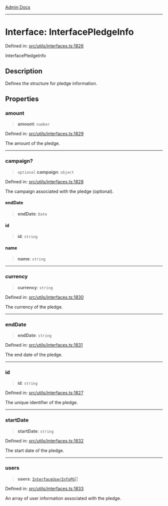 [Admin Docs](/)

***

# Interface: InterfacePledgeInfo

Defined in: [src/utils/interfaces.ts:1826](https://github.com/PalisadoesFoundation/talawa-admin/blob/main/src/utils/interfaces.ts#L1826)

InterfacePledgeInfo

## Description

Defines the structure for pledge information.

## Properties

### amount

> **amount**: `number`

Defined in: [src/utils/interfaces.ts:1829](https://github.com/PalisadoesFoundation/talawa-admin/blob/main/src/utils/interfaces.ts#L1829)

The amount of the pledge.

***

### campaign?

> `optional` **campaign**: `object`

Defined in: [src/utils/interfaces.ts:1828](https://github.com/PalisadoesFoundation/talawa-admin/blob/main/src/utils/interfaces.ts#L1828)

The campaign associated with the pledge (optional).

#### endDate

> **endDate**: `Date`

#### id

> **id**: `string`

#### name

> **name**: `string`

***

### currency

> **currency**: `string`

Defined in: [src/utils/interfaces.ts:1830](https://github.com/PalisadoesFoundation/talawa-admin/blob/main/src/utils/interfaces.ts#L1830)

The currency of the pledge.

***

### endDate

> **endDate**: `string`

Defined in: [src/utils/interfaces.ts:1831](https://github.com/PalisadoesFoundation/talawa-admin/blob/main/src/utils/interfaces.ts#L1831)

The end date of the pledge.

***

### id

> **id**: `string`

Defined in: [src/utils/interfaces.ts:1827](https://github.com/PalisadoesFoundation/talawa-admin/blob/main/src/utils/interfaces.ts#L1827)

The unique identifier of the pledge.

***

### startDate

> **startDate**: `string`

Defined in: [src/utils/interfaces.ts:1832](https://github.com/PalisadoesFoundation/talawa-admin/blob/main/src/utils/interfaces.ts#L1832)

The start date of the pledge.

***

### users

> **users**: [`InterfaceUserInfoPG`](InterfaceUserInfoPG.md)[]

Defined in: [src/utils/interfaces.ts:1833](https://github.com/PalisadoesFoundation/talawa-admin/blob/main/src/utils/interfaces.ts#L1833)

An array of user information associated with the pledge.
